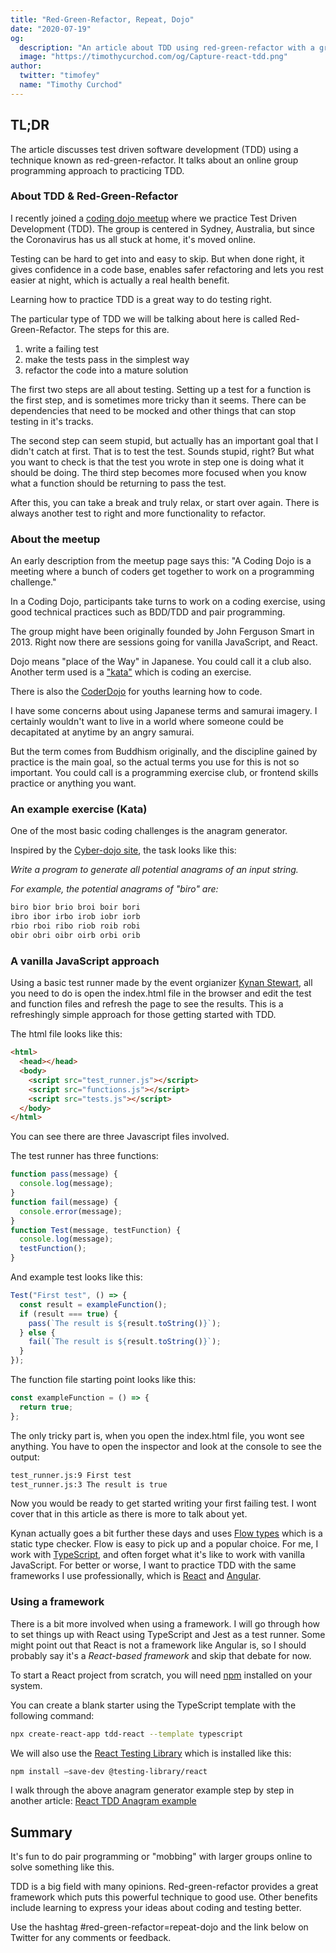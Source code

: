 ```yaml
---
title: "Red-Green-Refactor, Repeat, Dojo"
date: "2020-07-19"
og:
  description: "An article about TDD using red-green-refactor with a group programming approach."
  image: "https://timothycurchod.com/og/Capture-react-tdd.png"
author:
  twitter: "timofey"
  name: "Timothy Curchod"
---
```


## TL;DR

The article discusses test driven software development (TDD) using a technique known as red-green-refactor.
It talks about an online group programming approach to practicing TDD.

### About TDD & Red-Green-Refactor

I recently joined a [coding dojo meetup](https://www.meetup.com/coding-dojo-sydney) where we practice Test Driven Development (TDD).  The group is centered in Sydney, Australia, but since the Coronavirus has us all stuck at home, it's moved online.  

Testing can be hard to get into and easy to skip.  But when done right, it gives confidence in a code base, enables safer refactoring and lets you rest easier at night, which is actually a real health benefit.

Learning how to practice TDD is a great way to do testing right.

The particular type of TDD we will be talking about here is called Red-Green-Refactor.  The steps for this are.

1. write a failing test
2. make the tests pass in the simplest way
3. refactor the code into a mature solution

The first two steps are all about testing.  Setting up a test for a function is the first step, and is sometimes more tricky than it seems.  There can be dependencies that need to be mocked and other things that can stop testing in it's tracks.

The second step can seem stupid, but actually has an important goal that I didn't catch at first.  That is to test the test.  Sounds stupid, right?  But what you want to check is that the test you wrote in step one is doing what it should be doing.
The third step becomes more focused when you know what a function should be returning to pass the test.

After this, you can take a break and truly relax, or start over again.  There is always another test to right and more functionality to refactor.

### About the meetup

An early description from the meetup page says this:  "A Coding Dojo is a meeting where a bunch of coders get together to work on a programming challenge."

In a Coding Dojo, participants take turns to work on a coding exercise, using good technical practices such as BDD/TDD and pair programming.

The group might have been originally founded by John Ferguson Smart in 2013.   Right now there are sessions going for vanilla JavaScript, and React.

Dojo means "place of the Way" in Japanese.  You could call it a club also.
Another term used is a ["kata"](https://en.wikipedia.org/wiki/Kata_(programming)) which is coding an exercise.

There is also the [CoderDojo](https://en.wikipedia.org/wiki/CoderDojo) for youths learning how to code.

I have some concerns about using Japanese terms and samurai imagery.  I certainly wouldn't want to live in a world where someone could be decapitated at anytime by an angry samurai.

But the term comes from Buddhism originally, and the discipline gained by practice is the main goal, so the actual terms you use for this is not so important.  You could call is a programming exercise club, or frontend skills practice or anything you want.

### An example exercise (Kata)

One of the most basic coding challenges is the anagram generator.

Inspired by the [Cyber-dojo site](https://cyber-dojo.org/), the task looks like this:

*Write a program to generate all potential anagrams of an input string.*

*For example, the potential anagrams of "biro" are:*

```txt
biro bior brio broi boir bori
ibro ibor irbo irob iobr iorb
rbio rboi ribo riob roib robi
obir obri oibr oirb orbi orib
```

### A vanilla JavaScript approach

Using a basic test runner made by the event orgianizer [Kynan Stewart](https://github.com/k7n4n5t3w4rt), all you need to do is open the index.html file in the browser and edit the test and function files and refresh the page to see the results.  This is a refreshingly simple approach for those getting started with TDD.

The html file looks like this:

```html
<html>
  <head></head>
  <body>
    <script src="test_runner.js"></script>
    <script src="functions.js"></script>
    <script src="tests.js"></script>
  </body>
</html>
```

You can see there are three Javascript files involved.

The test runner has three functions:

```js
function pass(message) {
  console.log(message);
}
function fail(message) {
  console.error(message);
}
function Test(message, testFunction) {
  console.log(message);
  testFunction();
}
```

And example test looks like this:

```js
Test("First test", () => {
  const result = exampleFunction();
  if (result === true) {
    pass(`The result is ${result.toString()}`);
  } else {
    fail(`The result is ${result.toString()}`);
  }
});
```

The function file starting point looks like this:

```js
const exampleFunction = () => {
  return true;
};
```

The only tricky part is, when you open the index.html file, you wont see anything.  You have to open the inspector and look at the console to see the output:

```txt
test_runner.js:9 First test
test_runner.js:3 The result is true
```

Now you would be ready to get started writing your first failing test. I wont cover that in this article as there is more to talk about yet.

Kynan actually goes a bit further these days and uses [Flow types](https://flow.org/) which is a static type checker.  Flow is easy to pick up and a popular choice.  For me, I work with [TypeScript](https://www.typescriptlang.org/), and often forget what it's like to work with vanilla JavaScript.  For better or worse, I want to practice TDD with the same frameworks I use professionally, which is [React](https://reactjs.org/) and [Angular](https://angular.io/).

### Using a framework

There is a bit more involved when using a framework.  I will go through how to set things up with React using TypeScript and Jest as a test runner.  Some might point out that React is not a framework like Angular is, so I should probably say it's a *React-based framework* and skip that debate for now.

To start a React project from scratch, you will need [npm](https://www.npmjs.com/get-npm) installed on your system.

You can create a blank starter using the TypeScript template with the following command:

```bash
npx create-react-app tdd-react --template typescript
```

We will also use the [React Testing Library](https://testing-library.com/docs/react-testing-library/intro) which is installed like this:

```bash
npm install –save-dev @testing-library/react
```

I walk through the above anagram generator example step by step in another article: [React TDD Anagram example](https://timothycurchod.com/writings/tdd-react-anagram)

## Summary

It's fun to do pair programming or "mobbing" with larger groups online to solve something like this.  

TDD is a big field with many opinions.  Red-green-refactor provides a great framework which puts this powerful technique to good use.  Other benefits include learning to express your ideas about coding and testing better.

Use the hashtag #red-green-refactor=repeat-dojo and the link below on Twitter for any comments or feedback.
